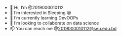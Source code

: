 - 👋 Hi, I’m @2019000010112
- 👀 I’m interested in Sleeping 😪
- 🌱 I’m currently learning DevOOPs
- 💞️ I’m looking to collaborate on data science
- 📫 You can reach me @2019000010112@seu.edu.bd

<!---
2019000010112/2019000010112 is a ✨ special ✨ repository because its `README.md` (this file) appears on your GitHub profile.
You can click the Preview link to take a look at your changes.
--->
